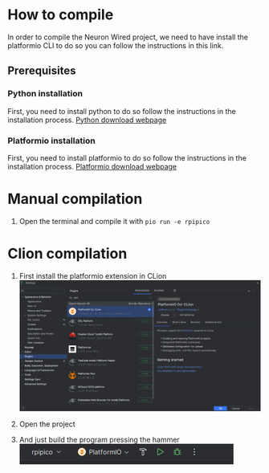 # How to compile
In order to compile the Neuron Wired project, we need to have install the platformio CLI to do so you can follow the instructions in this link. 


## Prerequisites

### Python installation
First, you need to install python to do so follow the instructions in the installation process.
[Python download webpage](https://www.python.org/downloads/release/python-3115/)

### Platformio installation
First, you need to install platformio to do so follow the instructions in the installation process.
[Platformio download webpage](https://docs.platformio.org/en/latest/integration/ide/pioide.html)

# Manual compilation
1. Open the terminal and compile it with
`pio run -e rpipico`
# Clion compilation
1. First install the platformio extension in CLion
    ![img_1.png](imgs/Compile1.png)
2. Open the project

3. And just build the program pressing the hammer
    ![img_2.png](imgs/Compile2.png)

